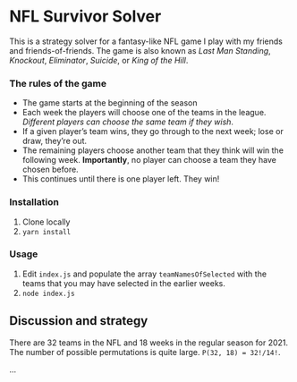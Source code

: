# NFL Survivor Solver

This is a strategy solver for a fantasy-like NFL game I play with my friends and friends-of-friends. The game is also known as _Last Man Standing_, _Knockout_, _Eliminator_, _Suicide_, or _King of the Hill_.

### The rules of the game
- The game starts at the beginning of the season
- Each week the players will choose one of the teams in the league. _Different players can choose the same team if they wish_.
- If a given player’s team wins, they go through to the next week; lose or draw, they’re out.
- The remaining players choose another team that they think will win the following week. **Importantly**, no player can choose a team they have chosen before.
- This continues until there is one player left. They win!

### Installation
1. Clone locally
2. `yarn install`

### Usage
1. Edit `index.js` and populate the array `teamNamesOfSelected` with the teams that you may have selected in the earlier weeks.
2. `node index.js`

## Discussion and strategy
There are 32 teams in the NFL and 18 weeks in the regular season for 2021. The number of possible permutations is quite large. `P(32, 18) = 32!/14!`.

...
